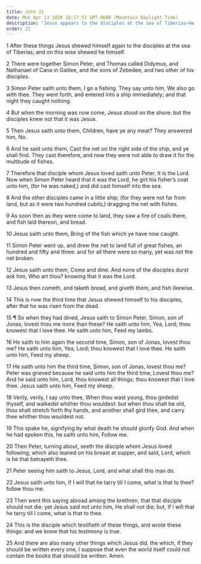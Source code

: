 ```yaml
---
title: John 21
date: Mon Apr 13 2020 16:17:53 GMT-0600 (Mountain Daylight Time)
description: "Jesus appears to the disciples at the sea of Tiberias—He says, Feed my sheep—He foretells Peter’s martyrdom and that John will not die."
order: 21
---
```


1 After these things Jesus shewed himself again to the disciples at the sea of Tiberias; and on this wise shewed he himself.

2 There were together Simon Peter, and Thomas called Didymus, and Nathanael of Cana in Galilee, and the sons of Zebedee, and two other of his disciples.

3 Simon Peter saith unto them, I go a fishing. They say unto him, We also go with thee. They went forth, and entered into a ship immediately; and that night they caught nothing.

4 But when the morning was now come, Jesus stood on the shore: but the disciples knew not that it was Jesus.

5 Then Jesus saith unto them, Children, have ye any meat? They answered him, No.

6 And he said unto them, Cast the net on the right side of the ship, and ye shall find. They cast therefore, and now they were not able to draw it for the multitude of fishes.

7 Therefore that disciple whom Jesus loved saith unto Peter, It is the Lord. Now when Simon Peter heard that it was the Lord, he girt his fisher’s coat unto him, (for he was naked,) and did cast himself into the sea.

8 And the other disciples came in a little ship; (for they were not far from land, but as it were two hundred cubits,) dragging the net with fishes.

9 As soon then as they were come to land, they saw a fire of coals there, and fish laid thereon, and bread.

10 Jesus saith unto them, Bring of the fish which ye have now caught.

11 Simon Peter went up, and drew the net to land full of great fishes, an hundred and fifty and three: and for all there were so many, yet was not the net broken.

12 Jesus saith unto them, Come and dine. And none of the disciples durst ask him, Who art thou? knowing that it was the Lord.

13 Jesus then cometh, and taketh bread, and giveth them, and fish likewise.

14 This is now the third time that Jesus shewed himself to his disciples, after that he was risen from the dead.

15 ¶ So when they had dined, Jesus saith to Simon Peter, Simon, son of Jonas, lovest thou me more than these? He saith unto him, Yea, Lord; thou knowest that I love thee. He saith unto him, Feed my lambs.

16 He saith to him again the second time, Simon, son of Jonas, lovest thou me? He saith unto him, Yea, Lord; thou knowest that I love thee. He saith unto him, Feed my sheep.

17 He saith unto him the third time, Simon, son of Jonas, lovest thou me? Peter was grieved because he said unto him the third time, Lovest thou me? And he said unto him, Lord, thou knowest all things; thou knowest that I love thee. Jesus saith unto him, Feed my sheep.

18 Verily, verily, I say unto thee, When thou wast young, thou girdedst thyself, and walkedst whither thou wouldest: but when thou shalt be old, thou shalt stretch forth thy hands, and another shall gird thee, and carry thee whither thou wouldest not.

19 This spake he, signifying by what death he should glorify God. And when he had spoken this, he saith unto him, Follow me.

20 Then Peter, turning about, seeth the disciple whom Jesus loved following; which also leaned on his breast at supper, and said, Lord, which is he that betrayeth thee.

21 Peter seeing him saith to Jesus, Lord, and what shall this man do.

22 Jesus saith unto him, If I will that he tarry till I come, what is that to thee? follow thou me.

23 Then went this saying abroad among the brethren, that that disciple should not die: yet Jesus said not unto him, He shall not die; but, If I will that he tarry till I come, what is that to thee.

24 This is the disciple which testifieth of these things, and wrote these things: and we know that his testimony is true.

25 And there are also many other things which Jesus did, the which, if they should be written every one, I suppose that even the world itself could not contain the books that should be written. Amen.
